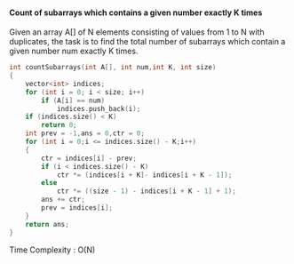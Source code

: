 #### Count of subarrays which contains a given number exactly K times

Given an array A[] of N elements consisting of values from 1 to N with duplicates, the task is to find the total number of subarrays which contain a given number num exactly K times.
```cpp
int countSubarrays(int A[], int num,int K, int size)  
{                                                  
    vector<int> indices;
    for (int i = 0; i < size; i++) 
        if (A[i] == num)
            indices.push_back(i);
    if (indices.size() < K)
        return 0;
    int prev = -1,ans = 0,ctr = 0;
    for (int i = 0;i <= indices.size() - K;i++) 
    {
        ctr = indices[i] - prev;
        if (i < indices.size() - K) 
            ctr *= (indices[i + K]- indices[i + K - 1]);
        else 
            ctr *= ((size - 1) - indices[i + K - 1] + 1);
        ans += ctr;
        prev = indices[i];
    }
    return ans;
}
```

Time Complexity : O(N)
